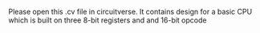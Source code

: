 Please open this .cv file in circuitverse.
It contains design for a basic CPU which is built on three 8-bit registers and  and 16-bit opcode
